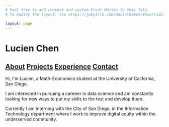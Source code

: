 ```yaml
---
# Feel free to add content and custom Front Matter to this file.
# To modify the layout, see https://jekyllrb.com/docs/themes/#overriding-theme-defaults

layout: page
---
```

# Lucien Chen

## [About](https://lucienqchen.github.io/) [Projects](https://lucienqchen.github.io/projects/) [Experience](https://lucienqchen.github.io/experience/) [Contact](https://lucienqchen.github.io/contact_me/)

Hi, I'm Lucien, a Math-Economics student at the University of California, San Diego.

I am interested in pursuing a careeer in data science and am constantly looking for new ways to put my skills to the test and develop them.

Currently I am interning with the City of San Diego, in the Information Technology department where I work to improve digital equity within the underserved community.
